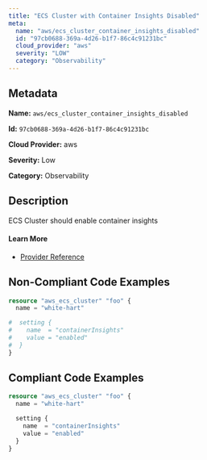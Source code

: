 ```yaml
---
title: "ECS Cluster with Container Insights Disabled"
meta:
  name: "aws/ecs_cluster_container_insights_disabled"
  id: "97cb0688-369a-4d26-b1f7-86c4c91231bc"
  cloud_provider: "aws"
  severity: "LOW"
  category: "Observability"
---
```


## Metadata
**Name:** `aws/ecs_cluster_container_insights_disabled`

**Id:** `97cb0688-369a-4d26-b1f7-86c4c91231bc`

**Cloud Provider:** aws

**Severity:** Low

**Category:** Observability

## Description
ECS Cluster should enable container insights

#### Learn More

 - [Provider Reference](https://registry.terraform.io/providers/hashicorp/aws/latest/docs/resources/ecs_cluster#setting)

## Non-Compliant Code Examples
```terraform
resource "aws_ecs_cluster" "foo" {
  name = "white-hart"

#  setting {
#    name  = "containerInsights"
#    value = "enabled"
#  }
}

```

## Compliant Code Examples
```terraform
resource "aws_ecs_cluster" "foo" {
  name = "white-hart"

  setting {
    name  = "containerInsights"
    value = "enabled"
  }
}

```